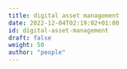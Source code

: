 ```yaml
---
title: digital asset management
date: 2022-12-04T02:19:02+01:00
id: digital-asset-management
draft: false
weight: 50
author: "people"
---
```

